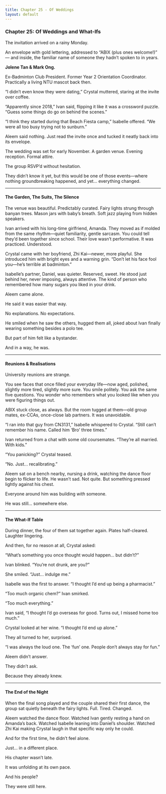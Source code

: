 ```yaml
---
title: Chapter 25 - Of Weddings
layout: default
---
```


### **Chapter 25: Of Weddings and What-Ifs**

The invitation arrived on a rainy Monday.

An envelope with gold lettering, addressed to “ABIX (plus ones welcome!)” — and inside, the familiar name of someone they hadn’t spoken to in years.

**Jolene Tan & Mark Ong.**

Ex-Badminton Club President. Former Year 2 Orientation Coordinator. Practically a living NTU mascot back then.

“I didn’t even know they were dating,” Crystal muttered, staring at the invite over coffee.

“Apparently since 2018,” Ivan said, flipping it like it was a crossword puzzle. “Guess some things do go on behind the scenes.”

“I think they started during that Beach Fiesta camp,” Isabelle offered. “We were all too busy trying not to sunburn.”

Aleem said nothing. Just read the invite once and tucked it neatly back into its envelope.

The wedding was set for early November. A garden venue. Evening reception. Formal attire.

The group RSVP’d without hesitation.

They didn’t know it yet, but this would be one of those events—where nothing groundbreaking happened, and yet... everything changed.

---

#### **The Garden, The Suits, The Silence**

The venue was beautiful. Predictably curated. Fairy lights strung through banyan trees. Mason jars with baby’s breath. Soft jazz playing from hidden speakers.

Ivan arrived with his long-time girlfriend, Amanda. They moved as if molded from the same rhythm—quiet familiarity, gentle sarcasm. You could tell they’d been together since school. Their love wasn’t performative. It was practiced. Understood.

Crystal came with her boyfriend, Zhi Kai—newer, more playful. She introduced him with bright eyes and a warning grin. “Don’t let his face fool you—he’s terrible at badminton.”

Isabelle’s partner, Daniel, was quieter. Reserved, sweet. He stood just behind her, never imposing, always attentive. The kind of person who remembered how many sugars you liked in your drink.

Aleem came alone.

He said it was easier that way.

No explanations. No expectations.

He smiled when he saw the others, hugged them all, joked about Ivan finally wearing something besides a polo tee.

But part of him felt like a bystander.

And in a way, he was.

---

#### **Reunions & Realisations**

University reunions are strange.

You see faces that once filled your everyday life—now aged, polished, slightly more tired, slightly more sure. You smile politely. You ask the same five questions. You wonder who remembers what you looked like when you were figuring things out.

ABIX stuck close, as always. But the room tugged at them—old group mates, ex-CCAs, once-close lab partners. It was unavoidable.

“I ran into that guy from CN3131,” Isabelle whispered to Crystal. “Still can’t remember his name. Called him ‘Bro’ three times.”

Ivan returned from a chat with some old coursemates. “They’re all married. With kids.”

“You panicking?” Crystal teased.

“No. Just... recalibrating.”

Aleem sat on a bench nearby, nursing a drink, watching the dance floor begin to flicker to life. He wasn’t sad. Not quite. But something pressed lightly against his chest.

Everyone around him was building *with* someone.

He was still... somewhere else.

---

#### **The What-If Table**

During dinner, the four of them sat together again. Plates half-cleared. Laughter lingering.

And then, for no reason at all, Crystal asked:

“What’s something you once thought would happen... but didn’t?”

Ivan blinked. “You’re not drunk, are you?”

She smiled. “Just... indulge me.”

Isabelle was the first to answer. “I thought I’d end up being a pharmacist.”

“Too much organic chem?” Ivan smirked.

“Too much everything.”

Ivan said, “I thought I’d go overseas for good. Turns out, I missed home too much.”

Crystal looked at her wine. “I thought I’d end up alone.”

They all turned to her, surprised.

“I was always the loud one. The ‘fun’ one. People don’t always stay for fun.”

Aleem didn’t answer.

They didn’t ask.

Because they already knew.

---

#### **The End of the Night**

When the final song played and the couple shared their first dance, the group sat quietly beneath the fairy lights. Full. Tired. Changed.

Aleem watched the dance floor. Watched Ivan gently resting a hand on Amanda’s back. Watched Isabelle leaning into Daniel’s shoulder. Watched Zhi Kai making Crystal laugh in that specific way only he could.

And for the first time, he didn’t feel alone.

Just... in a different place.

His chapter wasn’t late.

It was unfolding at its own pace.

And his people?

They were still here.